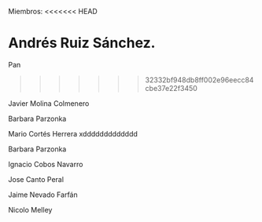 Miembros:
<<<<<<< HEAD

Andrés Ruiz Sánchez.
=======
Pan 
>>>>>>> 32332bf948db8ff002e96eecc84cbe37e22f3450

Javier Molina Colmenero

Barbara Parzonka

Mario Cortés Herrera xddddddddddddd

Barbara Parzonka

Ignacio Cobos Navarro

Jose Canto Peral

Jaime Nevado Farfán

Nicolo Melley